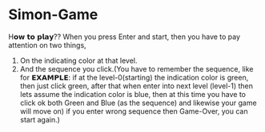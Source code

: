 # Simon-Game

H𝗼𝘄 𝘁𝗼 𝗽𝗹𝗮𝘆??
When you press Enter and start, then you have to pay attention on two things, 
1. On the indicating color at that level.
2. And the sequence you click.(You have to remember the sequence, like for
𝗘𝗫𝗔𝗠𝗣𝗟𝗘: if at the level-0(starting) the indication color is green, then just click green, after that when enter into next level (level-1) then lets assume the indication color is blue, then at this time you have to click ok both Green and Blue (as the sequence) and likewise your game will move on) if you enter wrong sequence then Game-Over, you can start again.)
